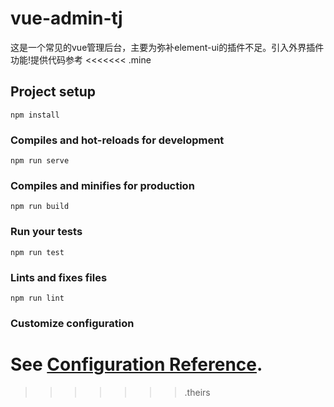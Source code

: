 # vue-admin-tj
这是一个常见的vue管理后台，主要为弥补element-ui的插件不足。引入外界插件功能!提供代码参考
<<<<<<< .mine
## Project setup
```
npm install
```

### Compiles and hot-reloads for development
```
npm run serve
```

### Compiles and minifies for production
```
npm run build
```

### Run your tests
```
npm run test
```

### Lints and fixes files
```
npm run lint
```

### Customize configuration
See [Configuration Reference](https://cli.vuejs.org/config/).
=======



























>>>>>>> .theirs
